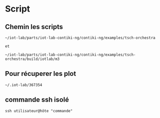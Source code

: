 # Script

## Chemin les scripts 
    ~/iot-lab/parts/iot-lab-contiki-ng/contiki-ng/examples/tsch-orchestra

    et 

    ~/iot-lab/parts/iot-lab-contiki-ng/contiki-ng/examples/tsch-orchestra/build/iotlab/m3




## Pour récuperer les plot

    ~/.iot-lab/367354

## commande ssh isolé 
    ssh utilisateur@hôte "commande"

